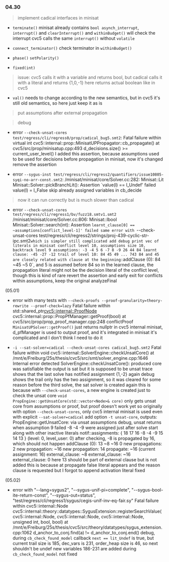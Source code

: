 ### 04.30

> implement cadical interfaces in minisat

- `terminate()`
  minisat already contains `bool asynch_interrupt`, `interrupt()` and `clearInterrupt()`
  and `withinBudget()` will check the interrupt
  cvc5 calls the same `interrupt()` without `volatile`

- `connect_terminator()`
  check terminator in `withinBudget()`

- `phase()`
  `setPolarity()`

- `fixed(int)`
> issue: cvc5 calls it with a variable and returns bool, but cadical calls it with a literal and returns {1,0,-1}
  here returns actual boolean like in cvc5

- `val()`
  needs to change according to the new semantics, but in cvc5 it's still old semantics, so here just keep it as is

> put assumptions after external propagation

> debug

- error `--check-unsat-cores test/regress/cli/regress0/prop/cadical_bug5.smt2`:
    Fatal failure within virtual int cvc5::internal::prop::MinisatUPPropagator::cb_propagate() at cvc5/src/prop/minisatup.cpp:493  d_decisions.size() >= current_user_level()
  I added this assertion, because assumptions used to be used for decisions before propagation in minisat, now it's changed
  remove the assertion

- error `--sygus-inst test/regress/cli/regress2/quantifiers/issue10805-syqi-no-arr-const.smt2`:
  /minisat/minisat/core/Solver.cc:282: Minisat::Lit Minisat::Solver::pickBranchLit(): Assertion `value(l) == l_Undef' failed
  value(l) = l_False
  skip already assigned variables in cb_decide
> now it can run correctly but is much slower than cadical

- error `--check-unsat-cores test/regress/cli/regress1/bv/fuzz18.smtv1.smt2`
  /minisat/minisat/core/Solver.cc:806: Minisat::lbool Minisat::Solver::search(int): Assertion `learnt_clause[0] == ~assumptions[conflict_level-1]' failed
  same error with `--check-unsat-cores test/regress/cli/regress2/strings/proj-439-cyclic-str-ipc.smt2` which is simpler
  still complicated
  add debug print vec of literals in minisat
    conflict level 10, assumptions size 10, backtrack level 9
    assumptions: -3 -4 5 6 -7 8 -9 26 44 84
    learnt clause: -45 -27 -12
    trail of level 10: 84 45 49 ... 743
  84 and 45 are closely related
    with clause at the beginning: `addClause (0): 84 ~45 ~5 0`, and 5 is assumed before 84
  so in the learned clause, the propagation literal might not be the decision literal of the conflict level, though this is kind of rare
  revert the assertion and early exit for conflicts within assumptions, keep the original analyzeFinal

(05.01)

- error with many tests with `--check-proofs --proof-granularity=theory-rewrite --proof-check=lazy`
    Fatal failure within std::shared_ptr<cvc5::internal::ProofNode> cvc5::internal::prop::PropPfManager::getProof(bool) at cvc5/src/prop/prop_proof_manager.cpp:248  conflictProof
  `MinisatUPSolver::getProof()` just returns nullptr
  in cvc5 internal minisat, d_pfManager is used to output proof, and it's integrated in minisat
  it's complicated and I don't think I need to do it

- `-i --sat-solver=cadical --check-unsat-cores cadical_bug5.smt2`
    Fatal failure within void cvc5::internal::SolverEngine::checkUnsatCore() at /mnt/e/Freiburg/25s/thesis/cvc5/src/smt/solver_engine.cpp:1646
    Internal error detected SolverEngine::checkUnsatCore(): produced core was satisfiable
  the output is sat but it is supposed to be unsat
  trace shows that the last solve has notified assignment {1,-2} again
  debug shows the trail only has the two assignment, so it was cleared for some reason
  before the third solve, the sat solver is created again
  this is because with `--check-unsat-cores`, a new engine is created just to check the unsat core
  `void PropEngine::getUnsatCore(std::vector<Node>& core)` only gets unsat core from assumptions or proof, but proof doesn't work yet
  so originally with option `--check-unsat-cores`, only cvc5 internal minisat is used even with explicit `--sat-solver=cadical`
  add option `-t unsat-core`, outputs:
    PropEngine::getUnsatCore: via unsat assumptions
  debug, unsat returns when assumption 9 failed
  -8 -4 -9 were assigned just after solve start along with other inactive literals
    notif::assignments: { 18 17 16 -8 -4 -9 15 14 13 } (level: 0, level_user: 0)
  after checking, -8 is propagated by 16, which should not happen
    addClause (0): 13 ~8 ~16 0
    new propagations: 2
    new propagation: ~16
    new propagation: 14
    propagate: ~16 (current assignment: 16)
    external_clause: ~8
    external_clause: ~16
    external_clause: 0
  here 13 should be part of external clause but is not added
  this is because at propagate false literal appears and the reason clause is requested but I forgot to append activation literal
  fixed

(05.02)

- error with
    "--lang=sygus2",
    "--sygus-unif-pi=complete",
    "--sygus-bool-ite-return-const",
    "--sygus-out=status",
    "test/regress/cli/regress1/sygus/cegis-unif-inv-eq-fair.sy"
  Fatal failure within cvc5::internal::Node cvc5::internal::theory::datatypes::SygusExtension::registerSearchValue(cvc5::internal::Node, cvc5::internal::Node, cvc5::internal::Node, unsigned int, bool, bool) at /mnt/e/Freiburg/25s/thesis/cvc5/src/theory/datatypes/sygus_extension.cpp:1062 d_anchor_to_conj.find(a) != d_anchor_to_conj.end()
  debug, during `cb_check_found_model` callback
  `next == lit_Undef` is true, but current trail size is 185, dec_vars is 231, order_heap size is 46, so next shouldn't be undef
  new variables 186-231 are added during `cb_check_found_model`
  not fixed
